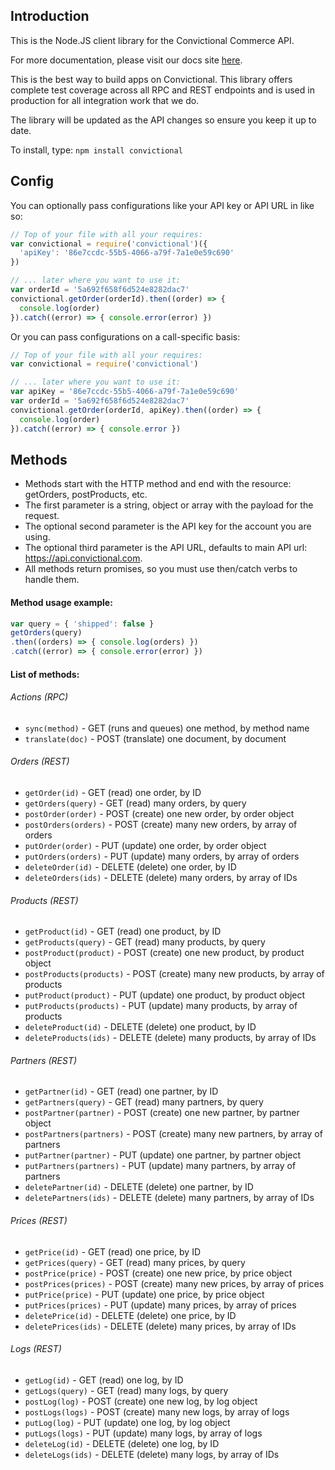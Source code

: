 ## Introduction
This is the Node.JS client library for the Convictional Commerce API.

For more documentation, please visit our docs site [here](http://docs.convictional.com).

This is the best way to build apps on Convictional. This library offers complete test coverage across all RPC and REST endpoints and is used in production for all integration work that we do.

The library will be updated as the API changes so ensure you keep it up to date.

To install, type: 
`npm install convictional`

## Config
You can optionally pass configurations like your API key or API URL in like so:
```javascript
// Top of your file with all your requires:
var convictional = require('convictional')({
  'apiKey': '86e7ccdc-55b5-4066-a79f-7a1e0e59c690'
})

// ... later where you want to use it:
var orderId = '5a692f658f6d524e8282dac7'
convictional.getOrder(orderId).then((order) => {
  console.log(order)
}).catch((error) => { console.error(error) })
```

Or you can pass configurations on a call-specific basis:
```javascript
// Top of your file with all your requires:
var convictional = require('convictional')

// ... later where you want to use it:
var apiKey = '86e7ccdc-55b5-4066-a79f-7a1e0e59c690'
var orderId = '5a692f658f6d524e8282dac7'
convictional.getOrder(orderId, apiKey).then((order) => {
  console.log(order)
}).catch((error) => { console.error })
```

## Methods
* Methods start with the HTTP method and end with the resource: getOrders, postProducts, etc.
* The first parameter is a string, object or array with the payload for the request.
* The optional second parameter is the API key for the account you are using.
* The optional third parameter is the API URL, defaults to main API url: https://api.convictional.com.
* All methods return promises, so you must use then/catch verbs to handle them.

#### Method usage example:
```javascript
var query = { 'shipped': false }
getOrders(query)
.then((orders) => { console.log(orders) })
.catch((error) => { console.error(error) })
```

#### List of methods:
###### Actions (RPC)
* `sync(method)` - GET (runs and queues) one method, by method name
* `translate(doc)` - POST (translate) one document, by document

###### Orders (REST)
* `getOrder(id)` - GET (read) one order, by ID
* `getOrders(query)` - GET (read) many orders, by query
* `postOrder(order)` - POST (create) one new order, by order object
* `postOrders(orders)` - POST (create) many new orders, by array of orders
* `putOrder(order)` - PUT (update) one order, by order object
* `putOrders(orders)` - PUT (update) many orders, by array of orders
* `deleteOrder(id)` - DELETE (delete) one order, by ID
* `deleteOrders(ids)` - DELETE (delete) many orders, by array of IDs

###### Products (REST) 
* `getProduct(id)` - GET (read) one product, by ID
* `getProducts(query)` - GET (read) many products, by query
* `postProduct(product)` - POST (create) one new product, by product object
* `postProducts(products)` - POST (create) many new products, by array of products
* `putProduct(product)` - PUT (update) one product, by product object
* `putProducts(products)` - PUT (update) many products, by array of products
* `deleteProduct(id)` - DELETE (delete) one product, by ID
* `deleteProducts(ids)` - DELETE (delete) many products, by array of IDs

###### Partners (REST) 
* `getPartner(id)` - GET (read) one partner, by ID
* `getPartners(query)` - GET (read) many partners, by query
* `postPartner(partner)` - POST (create) one new partner, by partner object
* `postPartners(partners)` - POST (create) many new partners, by array of partners
* `putPartner(partner)` - PUT (update) one partner, by partner object
* `putPartners(partners)` - PUT (update) many partners, by array of partners
* `deletePartner(id)` - DELETE (delete) one partner, by ID
* `deletePartners(ids)` - DELETE (delete) many partners, by array of IDs

###### Prices (REST) 
* `getPrice(id)` - GET (read) one price, by ID
* `getPrices(query)` - GET (read) many prices, by query
* `postPrice(price)` - POST (create) one new price, by price object
* `postPrices(prices)` - POST (create) many new prices, by array of prices
* `putPrice(price)` - PUT (update) one price, by price object
* `putPrices(prices)` - PUT (update) many prices, by array of prices
* `deletePrice(id)` - DELETE (delete) one price, by ID
* `deletePrices(ids)` - DELETE (delete) many prices, by array of IDs

###### Logs (REST) 
* `getLog(id)` - GET (read) one log, by ID
* `getLogs(query)` - GET (read) many logs, by query
* `postLog(log)` - POST (create) one new log, by log object
* `postLogs(logs)` - POST (create) many new logs, by array of logs
* `putLog(log)` - PUT (update) one log, by log object
* `putLogs(logs)` - PUT (update) many logs, by array of logs
* `deleteLog(id)` - DELETE (delete) one log, by ID
* `deleteLogs(ids)` - DELETE (delete) many logs, by array of IDs